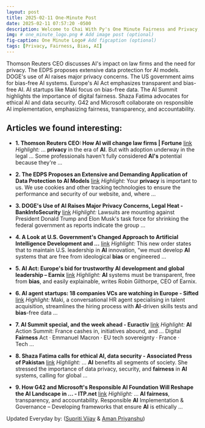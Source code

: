 ```yaml
---
layout: post
title: 2025-02-11 One-Minute Post
date: 2025-02-11 07:57:20 -0500
description: Welcome to Chai With Py's One Minute Fairness and Privacy, which aims to provide you the current happenings in the world of Fairness, Privacy, and AI.
img: # one_minute_logo.png # Add image post (optional)
fig-caption: One Minute Logo# Add figcaption (optional)
tags: [Privacy, Fairness, Bias, AI]
---
```


Thomson Reuters CEO discusses AI's impact on law firms and the need for privacy. The EDPS proposes extensive data protection for AI models. DOGE's use of AI raises major privacy concerns. The US government aims for bias-free AI systems. Europe's AI Act emphasizes transparent and bias-free AI. AI startups like Maki focus on bias-free data. The AI Summit highlights the importance of digital fairness. Shaza Fatima advocates for ethical AI and data security. G42 and Microsoft collaborate on responsible AI implementation, emphasizing fairness, transparency, and accountability.

## Articles we found interesting:

- **1. Thomson Reuters CEO: How <b>AI</b> will change law firms | Fortune** [link](https://fortune.com/2025/02/11/how-ai-will-change-law-firms/)
_Highlight:_ ... <b>privacy</b> in the era of <b>AI</b>. But with adoption underway in the legal ... Some professionals haven&#39;t fully considered <b>AI&#39;s</b> potential because they&#39;re&nbsp;...

- **2. The EDPS Proposes an Extensive and Demanding Application of Data Protection to <b>AI</b> Models** [link](https://www.mwe.com/media/the-edps-proposes-an-extensive-and-demanding-application-of-data-protection-to-ai-models/)
_Highlight:_ Your <b>privacy</b> is important to us. We use cookies and other tracking technologies to ensure the performance and security of our website, and, where&nbsp;...

- **3. DOGE&#39;s Use of <b>AI</b> Raises Major <b>Privacy</b> Concerns, Legal Heat - BankInfoSecurity** [link](https://www.bankinfosecurity.com/doges-use-ai-raises-major-privacy-concerns-legal-heat-a-27489)
_Highlight:_ Lawsuits are mounting against President Donald Trump and Elon Musk&#39;s task force for shrinking the federal government as reports indicate the group&nbsp;...

- **4. A Look at U.S. Government&#39;s Changed Approach to <b>Artificial Intelligence</b> Development and ...** [link](https://btlaw.com/en/insights/alerts/2025/a-look-at-us-governments-changed-approach-to-artificial-intelligence-development-and-investments)
_Highlight:_ This new order states that to maintain U.S. leadership in <b>AI</b> innovation, “we must develop <b>AI</b> systems that are free from ideological <b>bias</b> or engineered&nbsp;...

- **5. <b>AI</b> Act: Europe&#39;s bid for trustworthy <b>AI</b> development and global leadership – Earnix** [link](https://www.globalreinsurance.com/home/ai-act-europes-bid-for-trustworthy-ai-development-and-global-leadership-earnix/1454414.article)
_Highlight:_ <b>AI</b> systems must be transparent, free from <b>bias</b>, and easily explainable, writes Robin Gilthorpe, CEO of Earnix.

- **6. <b>AI</b> agent startups: 18 companies VCs are watching in Europe - Sifted** [link](https://sifted.eu/articles/ai-agent-startups-to-watch)
_Highlight:_ Maki, a conversational HR agent specialising in talent acquisition, streamlines the hiring process with <b>AI</b>-driven skills tests and <b>bias</b>-free data&nbsp;...

- **7. <b>AI</b> Summit special, and the week ahead - Euractiv** [link](https://www.euractiv.com/section/tech/news/ai-summit-special-and-the-week-ahead/)
_Highlight:_ <b>AI</b> Action Summit: France cashes in, initiatives abound, and ... Digital <b>Fairness</b> Act &middot; Emmanuel Macron &middot; EU tech sovereignty &middot; France &middot; Tech&nbsp;...

- **8. Shaza Fatima calls for ethical <b>AI</b>, data security - Associated Press of Pakistan** [link](https://www.app.com.pk/national/shaza-fatima-calls-for-ethical-ai-data-security/)
_Highlight:_ ... <b>AI</b> benefits all segments of society. She stressed the importance of data privacy, security, and <b>fairness</b> in <b>AI</b> systems, calling for global&nbsp;...

- **9. How G42 and Microsoft&#39;s Responsible <b>AI</b> Foundation Will Reshape the <b>AI</b> Landscape in ... - ITP.net** [link](https://www.itp.net/acn/how-g42-and-microsofts-responsible-ai-foundation-will-reshape-the-ai-landscape-in-the-middle-east)
_Highlight:_ ... <b>AI fairness</b>, transparency, and accountability. Responsible <b>AI</b> Implementation &amp; Governance – Developing frameworks that ensure <b>AI</b> is ethically&nbsp;...


Updated Everyday by: (<a href="https://supritivijay.github.io/">Supriti Vijay</a> & <a href="https://amanpriyanshu.github.io/">Aman Priyanshu</a>)

